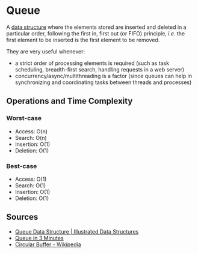 # Queue

A [data structure](Computer%20Science/Data%20Structures/data%20structure.md) where the elements stored are inserted and deleted in a particular order, following the first in, first out (or FIFO) principle, *i.e.* the first element to be inserted is the first element to be removed.

They are very useful whenever:

- a strict order of processing elements is required (such as task scheduling, breadth-first search, handling requests in a web server)
- concurrency/async/multithreading is a factor (since queues can help in synchronizing and coordinating tasks between threads and processes)

## Operations and Time Complexity

### Worst-case

- Access: O(n)
- Search: O(n)
- Insertion: O(1)
- Deletion: O(1)

### Best-case

- Access: O(1)
- Search: O(1)
- Insertion: O(1)
- Deletion: O(1)

## Sources

- [Queue Data Structure | Illustrated Data Structures](https://www.youtube.com/watch?v=mDCi1lXd9hc)
- [Queue in 3 Minutes](https://www.youtube.com/watch?v=D6gu-_tmEpQ)
- [Circular Buffer - Wikipedia](https://en.wikipedia.org/wiki/Circular_buffer)
